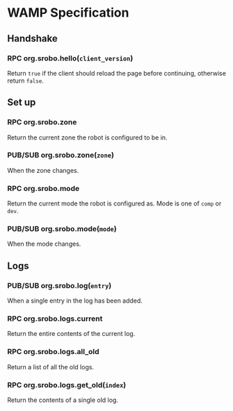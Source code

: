 # WAMP Specification

## Handshake

### RPC org.srobo.hello(`client_version`)

Return `true` if the client should reload the page before continuing, otherwise return `false`.

## Set up

### RPC org.srobo.zone

Return the current zone the robot is configured to be in.

### PUB/SUB org.srobo.zone(`zone`)

When the zone changes.

### RPC org.srobo.mode

Return the current mode the robot is configured as. Mode is one of `comp` or `dev`.

### PUB/SUB org.srobo.mode(`mode`)

When the mode changes.

## Logs

### PUB/SUB org.srobo.log(`entry`)

When a single entry in the log has been added.

### RPC org.srobo.logs.current

Return the entire contents of the current log.

### RPC org.srobo.logs.all_old

Return a list of all the old logs.

### RPC org.srobo.logs.get_old(`index`)

Return the contents of a single old log.
